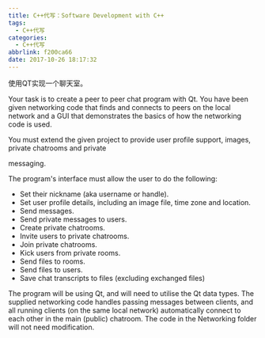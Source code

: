 ```yaml
---
title: C++代写：Software Development with C++
tags:
  - C++代写
categories:
  - C++代写
abbrlink: f200ca66
date: 2017-10-26 18:17:32
---
```


使用QT实现一个聊天室。

Your task is to create a peer to peer chat program with Qt. You have been given networking code that finds and connects to peers on the local network and a GUI that demonstrates the basics of how the networking code is used. 

You must extend the given project to provide user profile support, images, private chatrooms and private 

messaging. 

The program's interface must allow the user to do the following: 
- Set their nickname (aka username or handle). 
- Set user profile details, including an image file, time zone and location. 
- Send messages. 
- Send private messages to users. 
- Create private chatrooms. 
- Invite users to private chatrooms. 
- Join private chatrooms. 
- Kick users from private rooms. 
- Send files to rooms. 
- Send files to users. 
- Save chat transcripts to files (excluding exchanged files) 

The program will be using Qt, and will need to utilise the Qt data types. 
The supplied networking code handles passing messages between clients, and all running clients (on the same local network) automatically connect to each other in the main (public) chatroom. The code in the Networking folder will not need modification.

